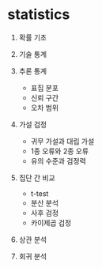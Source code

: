 # statistics

1. 확률 기초
2. 기술 통계
3. 추론 통계

    - 표집 분포
    - 신뢰 구간
    - 오차 범위

4. 가설 검정

    - 귀무 가설과 대립 가설
    - 1종 오류와 2종 오류
    - 유의 수준과 검정력
 
5. 집단 간 비교 

    - t-test
    - 분산 분석
    - 사후 검정
    - 카이제곱 검정

6. 상관 분석
7. 회귀 분석
